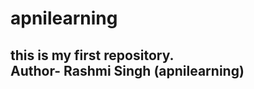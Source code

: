 # apnilearning
this is my first repository.
<br>
Author- Rashmi Singh (apnilearning)
----------------------------------

